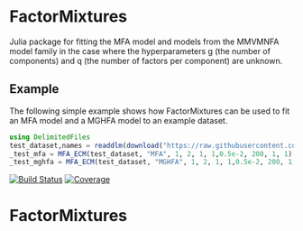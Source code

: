# FactorMixtures
Julia package for fitting the MFA model and models from the MMVMNFA model family in the case where the hyperparameters g (the number of components) and q (the number of factors per component) are unknown.

## Example

The following simple example shows how FactorMixtures can be used to fit an MFA model and a MGHFA model to an example dataset. 

```julia
using DelimitedFiles
test_dataset,names = readdlm(download("https://raw.githubusercontent.com/john-c-davey/Misc/main/mtfa_test_dataset.csv"), ',', Float64, '\n', header = true)
_test_mfa = MFA_ECM(test_dataset, "MFA", 1, 2, 1, 1,0.5e-2, 200, 1, 1) 
_test_mghfa = MFA_ECM(test_dataset, "MGHFA", 1, 2, 1, 1,0.5e-2, 200, 1, 1, [1.0,1.0]) 
```

[![Build Status](https://github.com/john-c-davey/FactorMixtures.jl/actions/workflows/CI.yml/badge.svg?branch=main)](https://github.com/john-c-davey/FactorMixtures.jl/actions/workflows/CI.yml?query=branch%3Amain)
[![Coverage](https://codecov.io/gh/john-c-davey/FactorMixtures.jl/branch/main/graph/badge.svg)](https://codecov.io/gh/john-c-davey/FactorMixtures.jl)
# FactorMixtures
